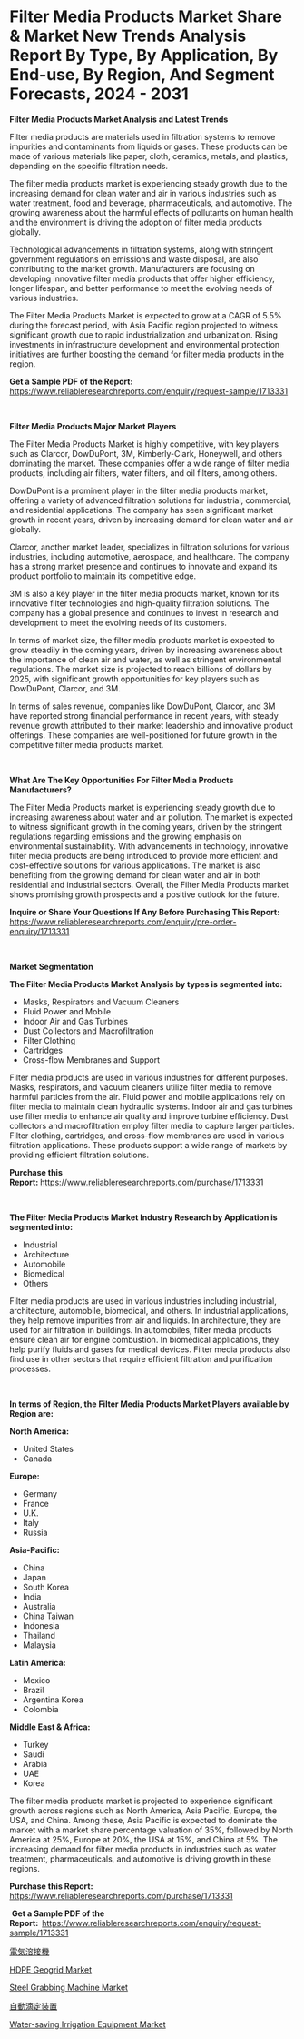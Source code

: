 <p><h1>Filter Media Products Market Share & Market New Trends Analysis Report By Type, By Application, By End-use, By Region, And Segment Forecasts, 2024 - 2031</h1></p><p><strong>Filter Media Products Market Analysis and Latest Trends</strong></p>
<p><p>Filter media products are materials used in filtration systems to remove impurities and contaminants from liquids or gases. These products can be made of various materials like paper, cloth, ceramics, metals, and plastics, depending on the specific filtration needs.</p><p>The filter media products market is experiencing steady growth due to the increasing demand for clean water and air in various industries such as water treatment, food and beverage, pharmaceuticals, and automotive. The growing awareness about the harmful effects of pollutants on human health and the environment is driving the adoption of filter media products globally.</p><p>Technological advancements in filtration systems, along with stringent government regulations on emissions and waste disposal, are also contributing to the market growth. Manufacturers are focusing on developing innovative filter media products that offer higher efficiency, longer lifespan, and better performance to meet the evolving needs of various industries.</p><p>The Filter Media Products Market is expected to grow at a CAGR of 5.5% during the forecast period, with Asia Pacific region projected to witness significant growth due to rapid industrialization and urbanization. Rising investments in infrastructure development and environmental protection initiatives are further boosting the demand for filter media products in the region.</p></p>
<p><strong>Get a Sample PDF of the Report:&nbsp;</strong> <a href="https://www.reliableresearchreports.com/enquiry/request-sample/1713331">https://www.reliableresearchreports.com/enquiry/request-sample/1713331</a></p>
<p>&nbsp;</p>
<p><strong>Filter Media Products Major Market Players</strong></p>
<p><p>The Filter Media Products Market is highly competitive, with key players such as Clarcor, DowDuPont, 3M, Kimberly-Clark, Honeywell, and others dominating the market. These companies offer a wide range of filter media products, including air filters, water filters, and oil filters, among others.</p><p>DowDuPont is a prominent player in the filter media products market, offering a variety of advanced filtration solutions for industrial, commercial, and residential applications. The company has seen significant market growth in recent years, driven by increasing demand for clean water and air globally.</p><p>Clarcor, another market leader, specializes in filtration solutions for various industries, including automotive, aerospace, and healthcare. The company has a strong market presence and continues to innovate and expand its product portfolio to maintain its competitive edge.</p><p>3M is also a key player in the filter media products market, known for its innovative filter technologies and high-quality filtration solutions. The company has a global presence and continues to invest in research and development to meet the evolving needs of its customers.</p><p>In terms of market size, the filter media products market is expected to grow steadily in the coming years, driven by increasing awareness about the importance of clean air and water, as well as stringent environmental regulations. The market size is projected to reach billions of dollars by 2025, with significant growth opportunities for key players such as DowDuPont, Clarcor, and 3M.</p><p>In terms of sales revenue, companies like DowDuPont, Clarcor, and 3M have reported strong financial performance in recent years, with steady revenue growth attributed to their market leadership and innovative product offerings. These companies are well-positioned for future growth in the competitive filter media products market.</p></p>
<p>&nbsp;</p>
<p><strong>What Are The Key Opportunities For Filter Media Products Manufacturers?</strong></p>
<p><p>The Filter Media Products market is experiencing steady growth due to increasing awareness about water and air pollution. The market is expected to witness significant growth in the coming years, driven by the stringent regulations regarding emissions and the growing emphasis on environmental sustainability. With advancements in technology, innovative filter media products are being introduced to provide more efficient and cost-effective solutions for various applications. The market is also benefiting from the growing demand for clean water and air in both residential and industrial sectors. Overall, the Filter Media Products market shows promising growth prospects and a positive outlook for the future.</p></p>
<p><strong>Inquire or Share Your Questions If Any Before Purchasing This Report:</strong> <a href="https://www.reliableresearchreports.com/enquiry/pre-order-enquiry/1713331">https://www.reliableresearchreports.com/enquiry/pre-order-enquiry/1713331</a></p>
<p>&nbsp;</p>
<p><strong>Market Segmentation</strong></p>
<p><strong>The Filter Media Products Market Analysis by types is segmented into:</strong></p>
<p><ul><li>Masks, Respirators and Vacuum Cleaners</li><li>Fluid Power and Mobile</li><li>Indoor Air and Gas Turbines</li><li>Dust Collectors and Macrofiltration</li><li>Filter Clothing</li><li>Cartridges</li><li>Cross-flow Membranes and Support</li></ul></p>
<p><p>Filter media products are used in various industries for different purposes. Masks, respirators, and vacuum cleaners utilize filter media to remove harmful particles from the air. Fluid power and mobile applications rely on filter media to maintain clean hydraulic systems. Indoor air and gas turbines use filter media to enhance air quality and improve turbine efficiency. Dust collectors and macrofiltration employ filter media to capture larger particles. Filter clothing, cartridges, and cross-flow membranes are used in various filtration applications. These products support a wide range of markets by providing efficient filtration solutions.</p></p>
<p><strong>Purchase this Report:&nbsp;</strong><a href="https://www.reliableresearchreports.com/purchase/1713331">https://www.reliableresearchreports.com/purchase/1713331</a></p>
<p>&nbsp;</p>
<p><strong>The Filter Media Products Market Industry Research by Application is segmented into:</strong></p>
<p><ul><li>Industrial</li><li>Architecture</li><li>Automobile</li><li>Biomedical</li><li>Others</li></ul></p>
<p><p>Filter media products are used in various industries including industrial, architecture, automobile, biomedical, and others. In industrial applications, they help remove impurities from air and liquids. In architecture, they are used for air filtration in buildings. In automobiles, filter media products ensure clean air for engine combustion. In biomedical applications, they help purify fluids and gases for medical devices. Filter media products also find use in other sectors that require efficient filtration and purification processes.</p></p>
<p>&nbsp;</p>
<p><strong>In terms of Region, the Filter Media Products Market Players available by Region are:</strong></p>
<p>
    <p> <strong> North America: </strong>
        <ul>
            <li>United States</li>
            <li>Canada</li>
        </ul>
        </p> 
    <p> <strong> Europe: </strong>
        <ul>
            <li>Germany</li>
            <li>France</li>
            <li>U.K.</li>
            <li>Italy</li>
            <li>Russia</li>
        </ul>
        </p> 
    <p> <strong> Asia-Pacific: </strong>
        <ul>
            <li>China</li>
            <li>Japan</li>
            <li>South Korea</li>
            <li>India</li>
            <li>Australia</li>
            <li>China Taiwan</li>
            <li>Indonesia</li>
            <li>Thailand</li>
            <li>Malaysia</li>
        </ul>
        </p> 
    <p> <strong> Latin America: </strong>
        <ul>
            <li>Mexico</li>
            <li>Brazil</li>
            <li>Argentina Korea</li>
            <li>Colombia</li>
        </ul>
        </p> 
    <p> <strong> Middle East & Africa: </strong>
        <ul>
            <li>Turkey</li>
            <li>Saudi</li>
            <li>Arabia</li>
            <li>UAE</li>
            <li>Korea</li>
        </ul>
    </p>
    </p>
<p><p>The filter media products market is projected to experience significant growth across regions such as North America, Asia Pacific, Europe, the USA, and China. Among these, Asia Pacific is expected to dominate the market with a market share percentage valuation of 35%, followed by North America at 25%, Europe at 20%, the USA at 15%, and China at 5%. The increasing demand for filter media products in industries such as water treatment, pharmaceuticals, and automotive is driving growth in these regions.</p></p>
<p><strong>Purchase this Report: </strong><a href="https://www.reliableresearchreports.com/purchase/1713331">https://www.reliableresearchreports.com/purchase/1713331</a></p>
<p>&nbsp;<strong>Get a Sample PDF of the Report:&nbsp;&nbsp;</strong><a href="https://www.reliableresearchreports.com/enquiry/request-sample/1713331">https://www.reliableresearchreports.com/enquiry/request-sample/1713331</a></p>
<p><strong></strong></p>
<p><p><a href="https://github.com/oafhukehf4709715/Market-Research-Report-List-1/blob/main/6080689192293.md">電気溶接機</a></p><p><a href="https://github.com/jj19131/Market-Research-Report-List-1/blob/main/hdpe-geogrid-market.md">HDPE Geogrid Market</a></p><p><a href="https://issuu.com/reportprime-2/docs/steel-grabbing-machine-market-size-2030.pptx">Steel Grabbing Machine Market</a></p><p><a href="https://github.com/dzy793153605/Market-Research-Report-List-1/blob/main/4124791192294.md">自動滴定装置</a></p><p><a href="https://issuu.com/reportprime-2/docs/water-saving-irrigation-equipment-market-size-2030">Water-saving Irrigation Equipment Market</a></p></p>